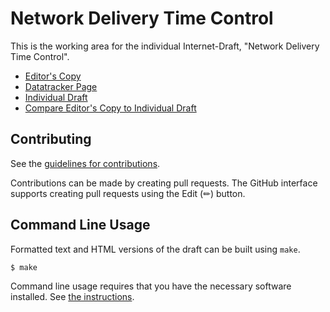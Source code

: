 <!-- regenerate: on (set to off if you edit this file) -->

# Network Delivery Time Control

This is the working area for the individual Internet-Draft, "Network Delivery Time Control".

* [Editor's Copy](https://paullouisageneau.github.io/draft-ndtc/#go.draft-ageneau-ccwg-ndtc.html)
* [Datatracker Page](https://datatracker.ietf.org/doc/draft-ageneau-ccwg-ndtc)
* [Individual Draft](https://datatracker.ietf.org/doc/html/draft-ageneau-ccwg-ndtc)
* [Compare Editor's Copy to Individual Draft](https://paullouisageneau.github.io/draft-ndtc/#go.draft-ageneau-ccwg-ndtc.diff)


## Contributing

See the
[guidelines for contributions](https://github.com/paullouisageneau/draft-ndtc/blob/main/CONTRIBUTING.md).

Contributions can be made by creating pull requests.
The GitHub interface supports creating pull requests using the Edit (✏) button.


## Command Line Usage

Formatted text and HTML versions of the draft can be built using `make`.

```sh
$ make
```

Command line usage requires that you have the necessary software installed.  See
[the instructions](https://github.com/martinthomson/i-d-template/blob/main/doc/SETUP.md).

